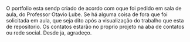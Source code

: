 O portfolio esta sendp criado de acordo com oque foi pedido em sala de aula, do Professor Otavio Lube. Se há alguma coisa de fora que foi solicitada em aula, que seja dito após a visualização do trabalho que esta de repositorio. Os contatos estarão no proprio projeto na aba de contatos ou rede social. Desde ja, agradeço.
